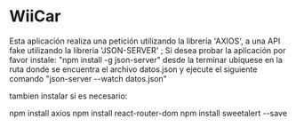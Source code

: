 # WiiCar
Esta aplicación realiza una petición utilizando la librería 'AXIOS', a una API fake utilizando la libreria 'JSON-SERVER' ; 
Si desea probar la aplicación por favor instale:  "npm install -g json-server" desde la terminar ubíquese en la ruta donde se encuentra el archivo  datos.json 
y ejecute el siguiente comando "json-server --watch datos.json"

tambien instalar si es necesario:

npm install axios
npm install react-router-dom
npm install sweetalert --save
